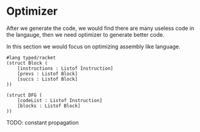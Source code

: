 # Optimizer

After we generate the code, we would find there are many useless code in the langauge, then we need optimizer to generate better code.

In this section we would focus on optimizing assembly like language.

```racket
#lang typed/racket
(struct Block (
    [instructions : Listof Instruction]
    [prevs : Listof Block]
    [succs : Listof Block]
))

(struct DFG (
    [codeList : Listof Instruction]
    [blocks : Listof Block]
))
```

TODO: constant propagation
